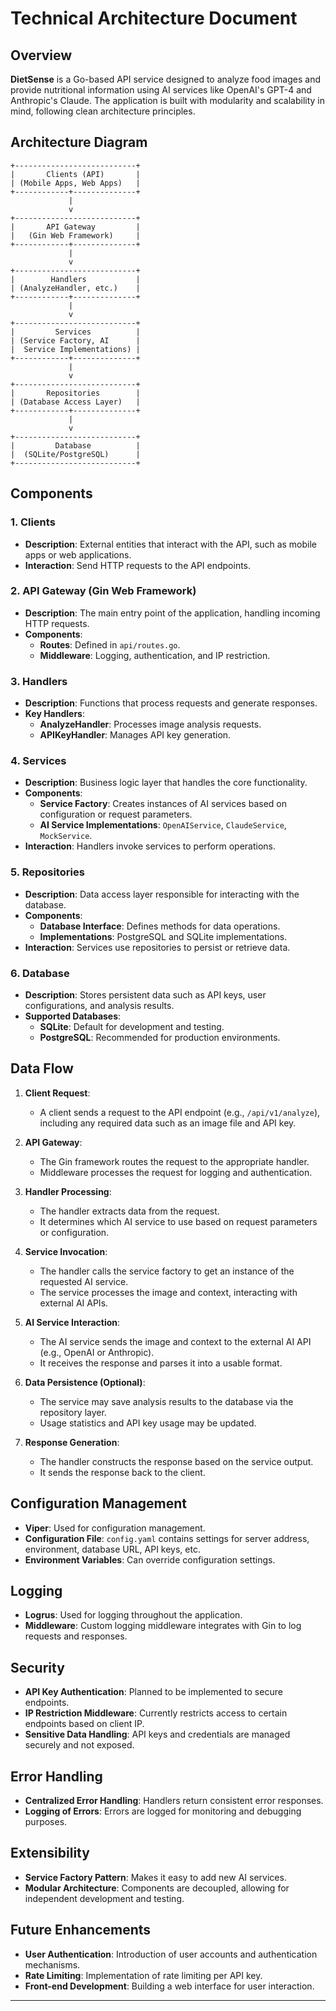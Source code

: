 
# Technical Architecture Document

## Overview

**DietSense** is a Go-based API service designed to analyze food images and provide nutritional information using AI services like OpenAI's GPT-4 and Anthropic's Claude. The application is built with modularity and scalability in mind, following clean architecture principles.

## Architecture Diagram

```
+---------------------------+
|       Clients (API)       |
| (Mobile Apps, Web Apps)   |
+------------+--------------+
             |
             v
+---------------------------+
|       API Gateway         |
|   (Gin Web Framework)     |
+------------+--------------+
             |
             v
+---------------------------+
|        Handlers           |
| (AnalyzeHandler, etc.)    |
+------------+--------------+
             |
             v
+---------------------------+
|         Services          |
| (Service Factory, AI      |
|  Service Implementations) |
+------------+--------------+
             |
             v
+---------------------------+
|       Repositories        |
| (Database Access Layer)   |
+------------+--------------+
             |
             v
+---------------------------+
|         Database          |
|  (SQLite/PostgreSQL)      |
+---------------------------+
```

## Components

### 1. **Clients**

- **Description**: External entities that interact with the API, such as mobile apps or web applications.
- **Interaction**: Send HTTP requests to the API endpoints.

### 2. **API Gateway (Gin Web Framework)**

- **Description**: The main entry point of the application, handling incoming HTTP requests.
- **Components**:
  - **Routes**: Defined in `api/routes.go`.
  - **Middleware**: Logging, authentication, and IP restriction.

### 3. **Handlers**

- **Description**: Functions that process requests and generate responses.
- **Key Handlers**:
  - **AnalyzeHandler**: Processes image analysis requests.
  - **APIKeyHandler**: Manages API key generation.

### 4. **Services**

- **Description**: Business logic layer that handles the core functionality.
- **Components**:
  - **Service Factory**: Creates instances of AI services based on configuration or request parameters.
  - **AI Service Implementations**: `OpenAIService`, `ClaudeService`, `MockService`.
- **Interaction**: Handlers invoke services to perform operations.

### 5. **Repositories**

- **Description**: Data access layer responsible for interacting with the database.
- **Components**:
  - **Database Interface**: Defines methods for data operations.
  - **Implementations**: PostgreSQL and SQLite implementations.
- **Interaction**: Services use repositories to persist or retrieve data.

### 6. **Database**

- **Description**: Stores persistent data such as API keys, user configurations, and analysis results.
- **Supported Databases**:
  - **SQLite**: Default for development and testing.
  - **PostgreSQL**: Recommended for production environments.

## Data Flow

1. **Client Request**:

   - A client sends a request to the API endpoint (e.g., `/api/v1/analyze`), including any required data such as an image file and API key.

2. **API Gateway**:

   - The Gin framework routes the request to the appropriate handler.
   - Middleware processes the request for logging and authentication.

3. **Handler Processing**:

   - The handler extracts data from the request.
   - It determines which AI service to use based on request parameters or configuration.

4. **Service Invocation**:

   - The handler calls the service factory to get an instance of the requested AI service.
   - The service processes the image and context, interacting with external AI APIs.

5. **AI Service Interaction**:

   - The AI service sends the image and context to the external AI API (e.g., OpenAI or Anthropic).
   - It receives the response and parses it into a usable format.

6. **Data Persistence (Optional)**:

   - The service may save analysis results to the database via the repository layer.
   - Usage statistics and API key usage may be updated.

7. **Response Generation**:

   - The handler constructs the response based on the service output.
   - It sends the response back to the client.

## Configuration Management

- **Viper**: Used for configuration management.
- **Configuration File**: `config.yaml` contains settings for server address, environment, database URL, API keys, etc.
- **Environment Variables**: Can override configuration settings.

## Logging

- **Logrus**: Used for logging throughout the application.
- **Middleware**: Custom logging middleware integrates with Gin to log requests and responses.

## Security

- **API Key Authentication**: Planned to be implemented to secure endpoints.
- **IP Restriction Middleware**: Currently restricts access to certain endpoints based on client IP.
- **Sensitive Data Handling**: API keys and credentials are managed securely and not exposed.

## Error Handling

- **Centralized Error Handling**: Handlers return consistent error responses.
- **Logging of Errors**: Errors are logged for monitoring and debugging purposes.

## Extensibility

- **Service Factory Pattern**: Makes it easy to add new AI services.
- **Modular Architecture**: Components are decoupled, allowing for independent development and testing.

## Future Enhancements

- **User Authentication**: Introduction of user accounts and authentication mechanisms.
- **Rate Limiting**: Implementation of rate limiting per API key.
- **Front-end Development**: Building a web interface for user interaction.

---
